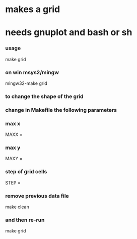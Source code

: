 # makes a grid
# needs gnuplot and bash or sh
### usage
make grid
### on win msys2/mingw
mingw32-make grid
### to change the shape of the grid
### change in Makefile the following parameters
### max x
MAXX = <some x>
### max y
MAXY = <some y>
### step of grid cells
STEP = <some step>
### remove previous data file
make clean
### and then re-run
make grid

